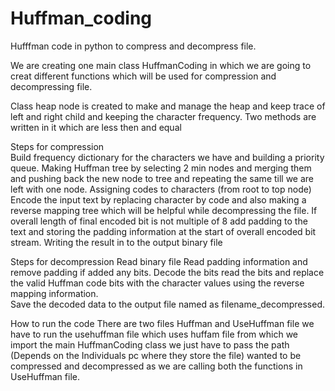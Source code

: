 # Huffman_coding
Hufffman code in python to compress and decompress file.  

We are creating one main class HuffmanCoding in which we are going to creat different functions which will be used for compression and decompressing file. 

Class heap node is created to make and manage the heap and keep trace of left and right child and keeping the character frequency.
Two methods are written in it which are less then and equal 

Steps for compression  
Build frequency dictionary for the characters we have and building a priority queue.
Making Huffman tree by selecting 2 min nodes and merging them and pushing back the new node to tree and repeating the same till we are left with one node. 
Assigning codes to characters (from root to top node)
Encode the input text by replacing character by code and also making a reverse mapping tree which will be helpful while decompressing the file.
If overall length of final encoded bit is not multiple of 8 add padding to the text and storing the padding information at the start of overall encoded bit stream. 
Writing the result in to the output binary file 

Steps for decompression 
Read binary file 
Read padding information and remove padding if added any bits.
Decode the bits read the bits and replace the valid Huffman code bits with the character values using the reverse mapping information.  
Save the decoded data to the output file named as filename_decompressed.

How to run the code 
There are two files Huffman and UseHuffman file we have to run the usehuffman file which uses huffam file from which we import the main HuffmanCoding class we just have to pass the path (Depends on the Individuals pc where they store the file) wanted to be compressed and decompressed as we are calling both the functions in UseHuffman file.

